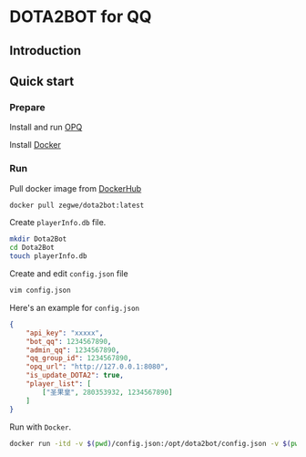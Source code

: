 # DOTA2BOT for QQ

## Introduction

## Quick start

### Prepare

Install and run [OPQ](https://github.com/OPQBOT/OPQ)

Install [Docker](https://docs.docker.com/engine/install/)

### Run
Pull docker image from [DockerHub](https://hub.docker.com/r/zegwe/dota2bot)
```bash
docker pull zegwe/dota2bot:latest
```

Create `playerInfo.db` file.
```bash
mkdir Dota2Bot
cd Dota2Bot
touch playerInfo.db
```

Create and edit `config.json` file
```bash
vim config.json
```
Here's an example for `config.json`
```json
{
	"api_key": "xxxxx",
	"bot_qq": 1234567890,
	"admin_qq": 1234567890,
	"qq_group_id": 1234567890,
	"opq_url": "http://127.0.0.1:8080",
	"is_update_DOTA2": true,
	"player_list": [
		["圣果皇", 280353932, 1234567890]
	] 
}
```

Run with `Docker`.
```bash
docker run -itd -v $(pwd)/config.json:/opt/dota2bot/config.json -v $(pwd)/playerInfo.db:/opt/dota2bot/playerInfo.db --name dota2bot zegwe/dota2bot:latest
```
